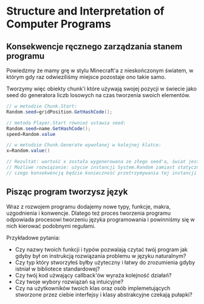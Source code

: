 # Structure and Interpretation of Computer Programs
## Konsekwencje ręcznego zarządzania stanem programu
Powiedzmy że mamy grę w stylu Minecraft'a z nieskończonym światem, w którym gdy raz odwieziliśmy miejsce pozostaje ono takie samo.

Tworzymy więc obiekty chunk'i które używają swojej pozycji w świecie jako seed do generatora liczb losowych na czas tworzenia swoich elementów.
```C#
// w metodzie Chunk.Start:
Random.seed=gridPosition.GetHashCode();

// metoda Player.Start również ustawia seed:
Random.seed=name.GetHashCode();
speed=Random.value

// w metodzie Chunk.Generate wywołanej w kolejnej klatce:
x=Random.value()

// Rezultat: wartość x została wygenerowana ze złego seed'a, świat jest nieścisły i nie wiadomo dlaczego. 
// Możliwe rozwiązanie: użycie instancji System.Random zamiast statycznej klasy UnityEngine.Random,
// czego konsekwencją będzie konieczność przetrzymywania tej instancji w polu klasy.
```
## Pisząc program tworzysz język 
Wraz z rozwojem programu dodajemy nowe typy, funkcje, makra, uzgodnienia i konwencje.
Dlatego też proces tworzenia programu odpowiada procesowi tworzeniu języka programowania 
i powinniśmy się w nich kierować podobnymi regułami.

Przykładowe pytania:
- Czy nazwy twoich funkcji i typów pozwalają czytać twój program jak gdyby był on instrukcją rozwiązania problemu w języku naturalnym?
- Czy typ który stworzyłeś byłby użyteczny i łatwy do zrozumienia gdyby istniał w bibliotece standardowej?
- Czy twój kod użwający callback'ów wyraża kolejność działań?
- Czy twoje wybory rozwiązań są intuicyjne?
- Czy na użytkowników twoich klas oraz osób implemetujących stworzone przez ciebie interfejsy i klasy abstrakcyjne czekają pułapki?
